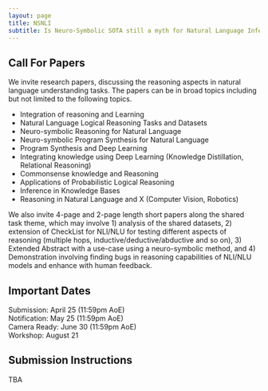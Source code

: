 ```yaml
---
layout: page
title: NSNLI
subtitle: Is Neuro-Symbolic SOTA still a myth for Natural Language Inference?
---
```


<h2>Call For Papers</h2>
We invite research papers, discussing the reasoning aspects in natural language
understanding tasks. The papers can be in broad topics including but not limited to the
following topics.
<ul>
	<li>Integration of reasoning and Learning</li>
	<li>Natural Language Logical Reasoning Tasks and Datasets</li>
	<li>Neuro-symbolic Reasoning for Natural Language</li>
	<li>Neuro-symbolic Program Synthesis for Natural Language</li>
	<li>Program Synthesis and Deep Learning</li>
	<li>Integrating knowledge using Deep Learning (Knowledge Distillation, Relational
	Reasoning)</li>
	<li>Commonsense knowledge and Reasoning</li>
	<li>Applications of Probabilistic Logical Reasoning</li>
	<li>Inference in Knowledge Bases</li>
	<li>Reasoning in Natural Language and X (Computer Vision, Robotics)</li>
</ul>
We also invite 4-page and 2-page length short papers along the shared task theme, which may involve 1) analysis of the shared datasets, 2) extension of CheckList for NLI/NLU for testing different aspects of reasoning (multiple hops, inductive/deductive/abductive and so on), 3) Extended Abstract with a use-case using a neuro-symbolic method, and 4) Demonstration involving finding bugs in reasoning capabilities of NLI/NLU models and enhance with human feedback.


<h2>Important Dates</h2>
Submission: April 25 (11:59pm AoE)<br>
Notification: May 25 (11:59pm AoE)<br>
Camera Ready: June 30 (11:59pm AoE)<br>
Workshop: August 21

<h2>Submission Instructions</h2>
TBA

